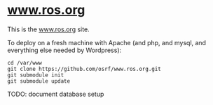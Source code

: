 www.ros.org
===========

This is the www.ros.org site.

To deploy on a fresh machine with Apache (and php, and mysql, and everything else needed by Wordpress):

    cd /var/www
    git clone https://github.com/osrf/www.ros.org.git
    git submodule init
    git submodule update
    
TODO: document database setup
